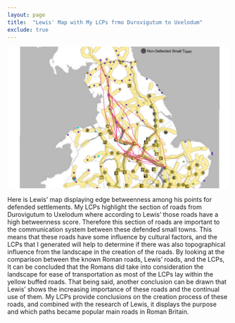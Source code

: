 ```yaml
---
layout: page
title:  "Lewis' Map with My LCPs frmo Durovigutum to Uxelodum"
exclude: true
---
```

<img src="maps/lewis-duro-uxelodum-w-roads.png" alt="photo" width= "800px">

Here is Lewis’ map displaying edge betweenness among his points for defended settlements. My LCPs highlight the section of roads from Durovigutum to Uxelodum where according to Lewis’ those roads have a high betweenness score. Therefore this section of roads are important to the communication system between these defended small towns. This means that these roads have some influence by cultural factors, and the LCPs that I generated will help to determine if there was also topographical influence from the landscape in the creation of the roads. By looking at the comparison between the known Roman roads, Lewis’ roads, and the LCPs, It can be concluded that the Romans did take into consideration the landscape for ease of transportation as most of the LCPs lay within the yellow buffed roads. That being said, another conclusion can be drawn that Lewis’ shows the increasing importance of these roads and the continual use of them. My LCPs provide conclusions on the creation process of these roads, and combined with the research of Lewis, it displays the purpose and which paths became popular main roads in Roman Britain.
